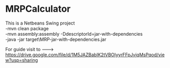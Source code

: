 # MRPCalculator
This is a Netbeans Swing project\
-mvn clean package\
-mvn assembly:assembly -DdescriptorId=jar-with-dependencies\
-java -jar target\MRP-jar-with-dependencies.jar

For guide visit to ---> https://drive.google.com/file/d/1M5JAZBabIK2tVBOIyyrFFpJvjqMsPqod/view?usp=sharing
